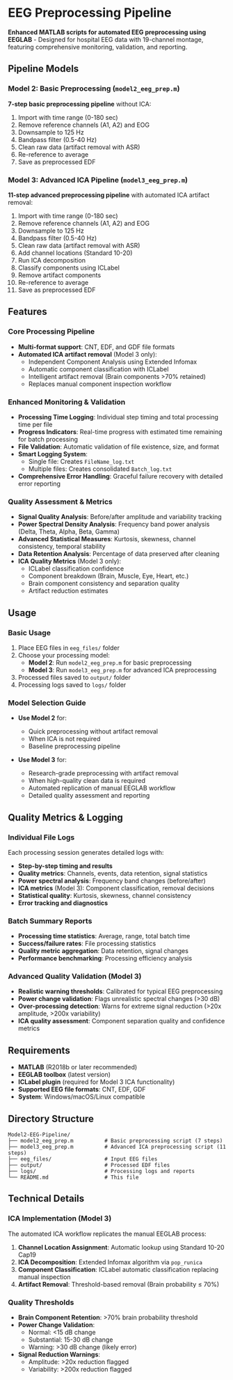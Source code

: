 # EEG Preprocessing Pipeline

**Enhanced MATLAB scripts for automated EEG preprocessing using EEGLAB** - Designed for hospital EEG data with 19-channel montage, featuring comprehensive monitoring, validation, and reporting.

## Pipeline Models

### Model 2: Basic Preprocessing (`model2_eeg_prep.m`)
**7-step basic preprocessing pipeline** without ICA:
1. Import with time range (0-180 sec)
2. Remove reference channels (A1, A2) and EOG
3. Downsample to 125 Hz
4. Bandpass filter (0.5-40 Hz)
5. Clean raw data (artifact removal with ASR)
6. Re-reference to average
7. Save as preprocessed EDF

### Model 3: Advanced ICA Pipeline (`model3_eeg_prep.m`)
**11-step advanced preprocessing pipeline** with automated ICA artifact removal:
1. Import with time range (0-180 sec)
2. Remove reference channels (A1, A2) and EOG
3. Downsample to 125 Hz
4. Bandpass filter (0.5-40 Hz)
5. Clean raw data (artifact removal with ASR)
6. Add channel locations (Standard 10-20)
7. Run ICA decomposition
8. Classify components using ICLabel
9. Remove artifact components
10. Re-reference to average
11. Save as preprocessed EDF

## Features

### Core Processing Pipeline
- **Multi-format support**: CNT, EDF, and GDF file formats
- **Automated ICA artifact removal** (Model 3 only):
  - Independent Component Analysis using Extended Infomax
  - Automatic component classification with ICLabel
  - Intelligent artifact removal (Brain components >70% retained)
  - Replaces manual component inspection workflow

### Enhanced Monitoring & Validation
- **Processing Time Logging**: Individual step timing and total processing time per file
- **Progress Indicators**: Real-time progress with estimated time remaining for batch processing
- **File Validation**: Automatic validation of file existence, size, and format
- **Smart Logging System**:
  - Single file: Creates `FileName_log.txt`
  - Multiple files: Creates consolidated `Batch_log.txt`
- **Comprehensive Error Handling**: Graceful failure recovery with detailed error reporting

### Quality Assessment & Metrics
- **Signal Quality Analysis**: Before/after amplitude and variability tracking
- **Power Spectral Density Analysis**: Frequency band power analysis (Delta, Theta, Alpha, Beta, Gamma)
- **Advanced Statistical Measures**: Kurtosis, skewness, channel consistency, temporal stability
- **Data Retention Analysis**: Percentage of data preserved after cleaning
- **ICA Quality Metrics** (Model 3 only):
  - ICLabel classification confidence
  - Component breakdown (Brain, Muscle, Eye, Heart, etc.)
  - Brain component consistency and separation quality
  - Artifact reduction estimates

## Usage

### Basic Usage
1. Place EEG files in `eeg_files/` folder
2. Choose your processing model:
   - **Model 2**: Run `model2_eeg_prep.m` for basic preprocessing
   - **Model 3**: Run `model3_eeg_prep.m` for advanced ICA preprocessing
3. Processed files saved to `output/` folder
4. Processing logs saved to `logs/` folder

### Model Selection Guide
- **Use Model 2** for:
  - Quick preprocessing without artifact removal
  - When ICA is not required
  - Baseline preprocessing pipeline
  
- **Use Model 3** for:
  - Research-grade preprocessing with artifact removal
  - When high-quality clean data is required
  - Automated replication of manual EEGLAB workflow
  - Detailed quality assessment and reporting

## Quality Metrics & Logging

### Individual File Logs
Each processing session generates detailed logs with:
- **Step-by-step timing and results**
- **Quality metrics**: Channels, events, data retention, signal statistics
- **Power spectral analysis**: Frequency band changes (before/after)
- **ICA metrics** (Model 3): Component classification, removal decisions
- **Statistical quality**: Kurtosis, skewness, channel consistency
- **Error tracking and diagnostics**

### Batch Summary Reports
- **Processing time statistics**: Average, range, total batch time
- **Success/failure rates**: File processing statistics
- **Quality metric aggregation**: Data retention, signal changes
- **Performance benchmarking**: Processing efficiency analysis

### Advanced Quality Validation (Model 3)
- **Realistic warning thresholds**: Calibrated for typical EEG preprocessing
- **Power change validation**: Flags unrealistic spectral changes (>30 dB)
- **Over-processing detection**: Warns for extreme signal reduction (>20x amplitude, >200x variability)
- **ICA quality assessment**: Component separation quality and confidence metrics

## Requirements

- **MATLAB** (R2018b or later recommended)
- **EEGLAB toolbox** (latest version)
- **ICLabel plugin** (required for Model 3 ICA functionality)
- **Supported EEG file formats**: CNT, EDF, GDF
- **System**: Windows/macOS/Linux compatible

## Directory Structure
```
Model2-EEG-Pipeline/
├── model2_eeg_prep.m          # Basic preprocessing script (7 steps)
├── model3_eeg_prep.m          # Advanced ICA preprocessing script (11 steps)
├── eeg_files/                 # Input EEG files
├── output/                    # Processed EDF files
├── logs/                      # Processing logs and reports
└── README.md                  # This file
```

## Technical Details

### ICA Implementation (Model 3)
The automated ICA workflow replicates the manual EEGLAB process:

1. **Channel Location Assignment**: Automatic lookup using Standard 10-20 Cap19
2. **ICA Decomposition**: Extended Infomax algorithm via `pop_runica`
3. **Component Classification**: ICLabel automatic classification replacing manual inspection
4. **Artifact Removal**: Threshold-based removal (Brain probability ≤ 70%)

### Quality Thresholds
- **Brain Component Retention**: >70% brain probability threshold
- **Power Change Validation**: 
  - Normal: <15 dB change
  - Substantial: 15-30 dB change  
  - Warning: >30 dB change (likely error)
- **Signal Reduction Warnings**:
  - Amplitude: >20x reduction flagged
  - Variability: >200x reduction flagged